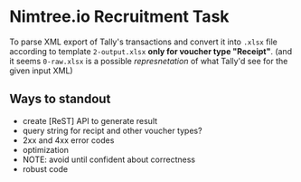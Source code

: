 # Nimtree.io Recruitment Task

To parse XML export of Tally's transactions and convert it into `.xlsx` file according to template <!--(which, hopefully, is generated by one of Tally's softwares)--> `2-output.xlsx` **only for voucher type "Receipt"**. (and it seems `0-raw.xlsx` is a possible *represnetation* of what Tally'd see for the given input XML)

## Ways to standout

 * create [ReST] API to generate result
  * query string for recipt and other voucher types?
  * 2xx and 4xx error codes
 * optimization
  * NOTE: avoid until confident about correctness
 * robust code
